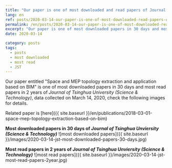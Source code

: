 ```yaml
---
title: "Our paper is one of most downloaded and read papers of Journal of Tsinghua University (Science & Technology)"
lang: en
ref: posts/2020-03-14-our-paper-is-one-of-most-downloaded-read-papers-of-jst
permalink: /en/posts/2020-03-14-our-paper-is-one-of-most-downloaded-read-papers-of-jst
excerpt: "Our paper is one of most downloaded papers in 30 days and most read papers in 2 years of <i>Journal of Tsinghua University (Science & Technology)</i>"
date: 2020-03-14

category: posts
tags:
  - posts
  - most downloaded
  - most read
  - JST
---
```


Our paper entitled "Space and MEP topology extraction and application based on BIM" is one of most downloaded papers in 30 days and most read papers in 2 years of _Journal of Tsinghua University (Science & Technology)_, data collected on March 14, 2020, check the following images for details.

Related paper is [here]({{ site.baseurl }}/en/publications/2018-03-01-space-mep-topology-extraction-based-on-bim)

**Most downloaded papers in 30 days of _Journal of Tsinghua Unviersity (Science & Technology)_**
![most downloaded papers]({{ site.baseurl }}/images/2020-03-14-jst-most-downloaded-papers-30-days.jpg)

**Most read papers in 2 years of _Journal of Tsinghua Unviersity (Science & Technology)_**
![most read papers]({{ site.baseurl }}/images/2020-03-14-jst-most-read-papers-2year.jpg)

